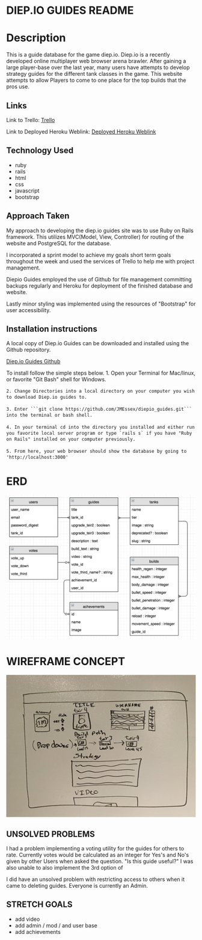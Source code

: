 # DIEP.IO GUIDES README

# Description

This is a guide database for the game diep.io.  Diep.io is a recently developed online multiplayer web browser arena brawler.  After gaining a large player-base over the last year, many users have attempts to develop strategy guides for the different tank classes in the game.  This website attempts to allow Players to come to one place for the top builds that the pros use.

## Links

Link to Trello:
[Trello](https://trello.com/b/L3MK7bZ9/diep-io-guides)

Link to Deployed Heroku Weblink:
[Deployed Heroku Weblink](https://diepio-guides.herokuapp.com)

## Technology Used

* ruby
* rails
* html
* css
* javascript
* bootstrap

## Approach Taken

My approach to developing the diep.io guides site was to use Ruby on Rails framework. This utilizes MVC(Model, View, Controller) for routing of the website and PostgreSQL for the database.

I incorporated a sprint model to achieve my goals short term goals throughout the week and used the services of Trello to help me with project management.

Diepio Guides employed the use of Github for file management committing backups regularly and Heroku for deployment of the finished database and website.

Lastly minor styling was implemented using the resources of "Bootstrap" for user accessibility.

## Installation instructions

A local copy of Diep.io Guides can be downloaded and installed using the Github repository.

[Diep.io Guides Github](https://github.com/JMEssex/diepio_guides)

To install follow the simple steps below.
    1. Open your Terminal for Mac/linux, or favorite "Git Bash" shell for Windows.

    2. Change Directories into a local directory on your computer you wish to download Diep.io guides to.

    3. Enter ```git clone https://github.com/JMEssex/diepio_guides.git``` into the terminal or bash shell.

    4. In your terminal cd into the directory you installed and either run you favorite local server program or type `rails s` if you have "Ruby on Rails" installed on your computer previously.

    5. From here, your web browser should show the database by going to 'http://localhost:3000'

# ERD

![ERD](https://github.com/JMEssex/diepio_guides/blob/master/app/assets/images/ERD_03.03.2017.png)

# WIREFRAME CONCEPT

![Wireframe](https://github.com/JMEssex/diepio_guides/blob/master/app/assets/images/whiteboards/Wireframe_Whiteboard_First.jpg)

## UNSOLVED PROBLEMS

I had a problem implementing a voting utility for the guides for others to rate.  Currently votes would be calculated as an integer for Yes's and No's given by other Users when asked the question. "Is this guide useful?" I was also unable to also implement the 3rd option of

I did have an unsolved problem with restricting access to others when it came to deleting guides. Everyone is currently an Admin.

## STRETCH GOALS

* add video
* add admin / mod / and user base
* add achievements
